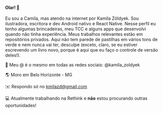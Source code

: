 #### Olar! 👋

Eu sou a Camila, mas atendo na internet por Kamila Zöldyek. Sou ilustradora, escritora e dev Android nativo e React Native.
Nesse perfil eu tenho algumas brincadeiras, meu TCC e alguns apps que desenvolvi quando não tinha experiência. Meus trabalhos relevantes estão em repositórios privados. Aqui não tem parede de pastilhas em vários tons de verde e nem nunca vai ter, desculpe (exceto, claro, se eu estiver escrevendo um livro novo, porque é aqui que eu faço o controle de versão deles!).



📌 Meu @ é o mesmo em todas as redes sociais: @kamila_zoldyek

🌎 Moro em Belo Horizonte - MG

✉️ Respondo só no kmilazd@gmail.com

:computer: Atualmente trabalhando na Rethink e **não** estou procurando outras oportunidades!




<!--
**KamilaZoldyek/KamilaZoldyek** is a ✨ _special_ ✨ repository because its `README.md` (this file) appears on your GitHub profile.

Here are some ideas to get you started:

- 🔭 I’m currently working on ...
- 🌱 I’m currently learning ...
- 👯 I’m looking to collaborate on ...
- 🤔 I’m looking for help with ...
- 💬 Ask me about ...
- 📫 How to reach me: ...
- 😄 Pronouns: ...
- ⚡ Fun fact: ...
-->
